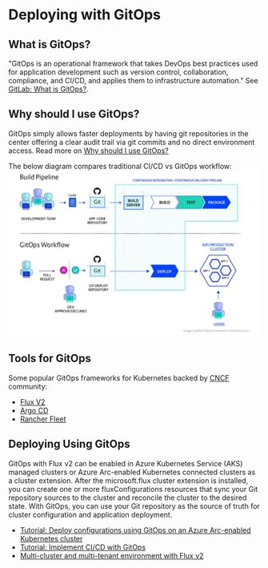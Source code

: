 # Deploying with GitOps

## What is GitOps?

"GitOps is an operational framework that takes DevOps best practices used for application development such as version control, collaboration, compliance, and CI/CD, and applies them to infrastructure automation." See [GitLab: What is GitOps?](https://about.gitlab.com/topics/gitops/).

## Why should I use GitOps?

GitOps simply allows faster deployments by having git repositories in the center offering a clear audit trail via git commits and no direct environment access. Read more on [Why should I use GitOps?](https://www.gitops.tech/#why-should-i-use-gitops)

The below diagram compares traditional CI/CD vs GitOps workflow:
![push based vs pull based deployments](./images/GitopsWorflowVsTraditionalPush.jpg)

## Tools for GitOps

Some popular GitOps frameworks for Kubernetes backed by [CNCF](https://landscape.cncf.io/card-mode?category=continuous-integration-delivery) community:

- [Flux V2](https://fluxcd.io/docs/get-started/)
- [Argo CD](https://argo-cd.readthedocs.io/en/stable/)
- [Rancher Fleet](https://fleet.rancher.io/)

## Deploying Using GitOps

GitOps with Flux v2 can be enabled in Azure Kubernetes Service (AKS) managed clusters or Azure Arc-enabled Kubernetes connected clusters as a cluster extension. After the microsoft.flux cluster extension is installed, you can create one or more fluxConfigurations resources that sync your Git repository sources to the cluster and reconcile the cluster to the desired state. With GitOps, you can use your Git repository as the source of truth for cluster configuration and application deployment.

- [Tutorial: Deploy configurations using GitOps on an Azure Arc-enabled Kubernetes cluster](https://learn.microsoft.com/en-us/azure/azure-arc/kubernetes/tutorial-use-gitops-connected-cluster)
- [Tutorial: Implement CI/CD with GitOps](https://learn.microsoft.com/en-us/azure/azure-arc/kubernetes/tutorial-gitops-flux2-ci-cd)
- [Multi-cluster and multi-tenant environment with Flux v2](https://github.com/microsoft/multicluster-gitops)
